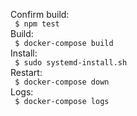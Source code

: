 Confirm build:  
` $ npm test`  
Build:  
` $ docker-compose build`  
Install:  
` $ sudo systemd-install.sh`  
Restart:  
` $ docker-compose down`  
Logs:  
` $ docker-compose logs`
 